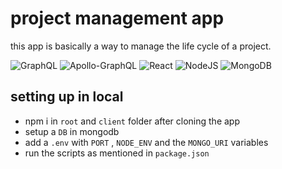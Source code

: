 # project management app
this app is basically a way to manage the life cycle of a project. 

![GraphQL](https://img.shields.io/badge/-GraphQL-E10098?style=for-the-badge&logo=graphql&logoColor=white)
 ![Apollo-GraphQL](https://img.shields.io/badge/-ApolloGraphQL-311C87?style=for-the-badge&logo=apollo-graphql) ![React](https://img.shields.io/badge/react-%2320232a.svg?style=for-the-badge&logo=react&logoColor=%2361DAFB)
![NodeJS](https://img.shields.io/badge/node.js-6DA55F?style=for-the-badge&logo=node.js&logoColor=white) ![MongoDB](https://img.shields.io/badge/MongoDB-%234ea94b.svg?style=for-the-badge&logo=mongodb&logoColor=white)

## setting up in local
- npm i in `root` and `client` folder after cloning the app
- setup a `DB` in mongodb
- add a `.env` with `PORT` , `NODE_ENV` and the `MONGO_URI` variables
- run the scripts as mentioned in `package.json`
